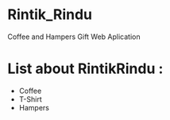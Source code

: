 # Rintik_Rindu
Coffee and Hampers Gift Web Aplication

# List about RintikRindu :
- Coffee
- T-Shirt
- Hampers
